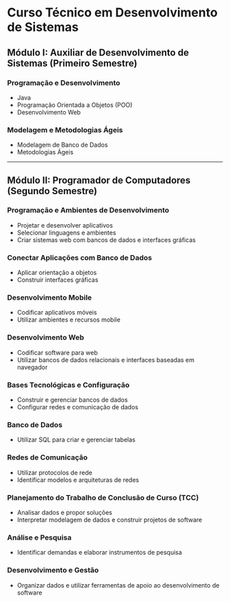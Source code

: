 # Curso Técnico em Desenvolvimento de Sistemas

## Módulo I: Auxiliar de Desenvolvimento de Sistemas (Primeiro Semestre)

### Programação e Desenvolvimento
- Java
- Programação Orientada a Objetos (POO)
- Desenvolvimento Web

### Modelagem e Metodologias Ágeis
- Modelagem de Banco de Dados
- Metodologias Ágeis

---

## Módulo II: Programador de Computadores (Segundo Semestre)

### Programação e Ambientes de Desenvolvimento
- Projetar e desenvolver aplicativos
- Selecionar linguagens e ambientes
- Criar sistemas web com bancos de dados e interfaces gráficas

### Conectar Aplicações com Banco de Dados
- Aplicar orientação a objetos
- Construir interfaces gráficas

### Desenvolvimento Mobile
- Codificar aplicativos móveis
- Utilizar ambientes e recursos mobile

### Desenvolvimento Web
- Codificar software para web
- Utilizar bancos de dados relacionais e interfaces baseadas em navegador

### Bases Tecnológicas e Configuração
- Construir e gerenciar bancos de dados
- Configurar redes e comunicação de dados

### Banco de Dados
- Utilizar SQL para criar e gerenciar tabelas

### Redes de Comunicação
- Utilizar protocolos de rede
- Identificar modelos e arquiteturas de redes

### Planejamento do Trabalho de Conclusão de Curso (TCC)
- Analisar dados e propor soluções
- Interpretar modelagem de dados e construir projetos de software

### Análise e Pesquisa
- Identificar demandas e elaborar instrumentos de pesquisa

### Desenvolvimento e Gestão
- Organizar dados e utilizar ferramentas de apoio ao desenvolvimento de software
